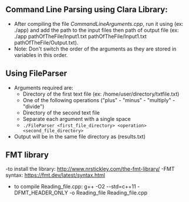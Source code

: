 ## Command Line Parsing using Clara Library:
- After compiling the file *CommandLineArguments.cpp*, run it using (ex: ./app) and add the path to the input files then path of output file (ex: ./app   pathOfTheFile/Input1.txt  pathOfTheFile/Input1.txt   pathOfTheFile/Output.txt).
- Note: Don't switch the order of the arguments as they are stored in variables in this order.
## Using FileParser
- Arguments required are:
   - Directory of the first text file (ex: /home/user/directory/txtfile.txt)
   - One of the following operations ("plus" - "minus" - "multiply" - "divide")
   - Directory of the second text file
   - Separate each argument with a single space
   - `./FileParser <first_file_directory> <operation> <second_file_directory>`
- Output will be in the same file directory as (results.txt)

## FMT library
-to install the library:
http://www.nrstickley.com/the-fmt-library/
-FMT syntax:
https://fmt.dev/latest/syntax.html
- to compile Reading_file.cpp:
g++ -O2 --std=c++11 -DFMT_HEADER_ONLY -o Reading_file Reading_file.cpp
